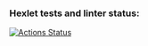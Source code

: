 ### Hexlet tests and linter status:
[![Actions Status](https://github.com/mrvdanilov/sql-for-developers-project-136/actions/workflows/hexlet-check.yml/badge.svg)](https://github.com/mrvdanilov/sql-for-developers-project-136/actions)